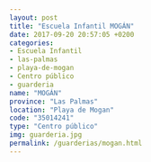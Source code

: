 ```yaml
---
layout: post
title: "Escuela Infantil MOGÁN"
date: 2017-09-20 20:57:05 +0200
categories:
- Escuela Infantil
- las-palmas
- playa-de-mogan
- Centro público
- guarderia
name: "MOGÁN"
province: "Las Palmas"
location: "Playa de Mogan"
code: "35014241"
type: "Centro público"
img: guarderia.jpg
permalink: /guarderias/mogan.html
---
```

